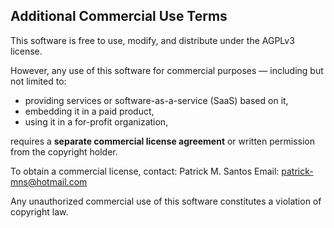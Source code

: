 ## Additional Commercial Use Terms

This software is free to use, modify, and distribute under the AGPLv3 license.

However, any use of this software for commercial purposes — including but not limited to:

- providing services or software-as-a-service (SaaS) based on it,
- embedding it in a paid product,
- using it in a for-profit organization,

requires a **separate commercial license agreement** or written permission from the copyright holder.

To obtain a commercial license, contact:
Patrick M. Santos
Email: patrick-mns@hotmail.com

Any unauthorized commercial use of this software constitutes a violation of copyright law.
